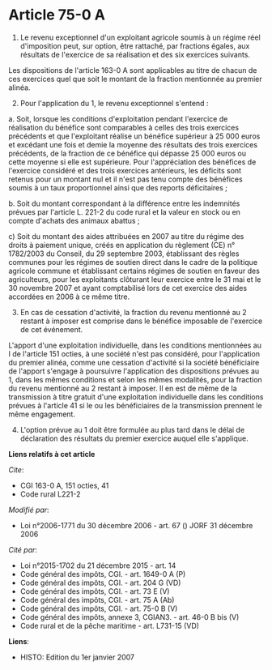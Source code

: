 # Article 75-0 A

1. Le revenu exceptionnel d'un exploitant agricole soumis à un régime réel d'imposition peut, sur option, être rattaché, par
fractions égales, aux résultats de l'exercice de sa réalisation et des six exercices suivants.

Les dispositions de l'article 163-0 A sont applicables au titre de chacun de ces exercices quel que soit le montant de la
fraction mentionnée au premier alinéa.

2. Pour l'application du 1, le revenu exceptionnel s'entend :

a. Soit, lorsque les conditions d'exploitation pendant l'exercice de réalisation du bénéfice sont comparables à celles des
trois exercices précédents et que l'exploitant réalise un bénéfice supérieur à 25 000 euros et excédant une fois et demie la
moyenne des résultats des trois exercices précédents, de la fraction de ce bénéfice qui dépasse 25 000 euros ou cette moyenne
si elle est supérieure. Pour l'appréciation des bénéfices de l'exercice considéré et des trois exercices antérieurs, les
déficits sont retenus pour un montant nul et il n'est pas tenu compte des bénéfices soumis à un taux proportionnel ainsi que
des reports déficitaires ;

b. Soit du montant correspondant à la différence entre les indemnités prévues par l'article L. 221-2 du code rural et la
valeur en stock ou en compte d'achats des animaux abattus ;

c) Soit du montant des aides attribuées en 2007 au titre du régime des droits à paiement unique, créés en application du
règlement (CE) n° 1782/2003 du Conseil, du 29 septembre 2003, établissant des règles communes pour les régimes de soutien
direct dans le cadre de la politique agricole commune et établissant certains régimes de soutien en faveur des agriculteurs,
pour les exploitants clôturant leur exercice entre le 31 mai et le 30 novembre 2007 et ayant comptabilisé lors de cet
exercice des aides accordées en 2006 à ce même titre.

3. En cas de cessation d'activité, la fraction du revenu mentionné au 2 restant à imposer est comprise dans le bénéfice
imposable de l'exercice de cet événement.

L'apport d'une exploitation individuelle, dans les conditions mentionnées au I de l'article 151 octies, à une société n'est
pas considéré, pour l'application du premier alinéa, comme une cessation d'activité si la société bénéficiaire de l'apport
s'engage à poursuivre l'application des dispositions prévues au 1, dans les mêmes conditions et selon les mêmes modalités,
pour la fraction du revenu mentionné au 2 restant à imposer. Il en est de même de la transmission à titre gratuit d'une
exploitation individuelle dans les conditions prévues à l'article 41 si le ou les bénéficiaires de la transmission prennent
le même engagement.

4. L'option prévue au 1 doit être formulée au plus tard dans le délai de déclaration des résultats du premier exercice auquel
elle s'applique.

**Liens relatifs à cet article**

_Cite_:

  - CGI 163-0 A, 151 octies, 41
  - Code rural L221-2

_Modifié par_:

  - Loi n°2006-1771 du 30 décembre 2006 - art. 67 () JORF 31 décembre 2006

_Cité par_:

  - Loi n°2015-1702 du 21 décembre 2015 - art. 14
  - Code général des impôts, CGI. - art. 1649-0 A (P)
  - Code général des impôts, CGI. - art. 204 G (VD)
  - Code général des impôts, CGI. - art. 73 E (V)
  - Code général des impôts, CGI. - art. 75 A (Ab)
  - Code général des impôts, CGI. - art. 75-0 B (V)
  - Code général des impôts, annexe 3, CGIAN3. - art. 46-0 B bis (V)
  - Code rural et de la pêche maritime - art. L731-15 (VD)

**Liens**:

  - HISTO: Edition du 1er janvier 2007
